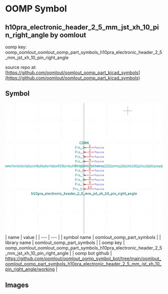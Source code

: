# OOMP Symbol  
## h10pra_electronic_header_2_5_mm_jst_xh_10_pin_right_angle  by oomlout  
  
oomp key: oomp_oomlout_oomlout_oomp_part_symbols_h10pra_electronic_header_2_5_mm_jst_xh_10_pin_right_angle  
  
source repo at: [https://github.com/oomlout/oomlout_oomp_part_kicad_symbols](https://github.com/oomlout/oomlout_oomp_part_kicad_symbols)  
## Symbol  
  
[![working.png](working_600.png)](working.png)  
| name | value | 
| --- | --- | 
| symbol name | oomlout_oomp_part_symbols | 
| library name | oomlout_oomp_part_symbols | 
| oomp key | oomp_oomlout_oomlout_oomp_part_symbols_h10pra_electronic_header_2_5_mm_jst_xh_10_pin_right_angle | 
| oomp bot github | https://github.com/oomlout/oomlout_oomp_symbol_bot/tree/main/oomlout_oomlout_oomp_part_symbols_h10pra_electronic_header_2_5_mm_jst_xh_10_pin_right_angle/working | 
## Images  
